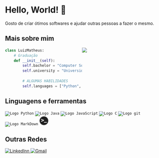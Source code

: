# Hello, World! 👋

Gosto de criar ótimos softwares e ajudar outras pessoas a fazer o mesmo.

## Mais sobre mim

<img align="right" width="250" src="https://raw.githubusercontent.com/MicaelliMedeiros/micaellimedeiros/master/image/computer-illustration.png" />

```python
class LuizMatheus:
    # Graduação
    def __init__(self):
        self.bachelor = "Computer Science"
        self.university = "Universidade Federal Rural de Pernambuco"
        
        # ALGUMAS HABILIDADES 
        self.languages = ["Python", "Java", "JavaScript", "C"]
```

## Linguagens e ferramentas

<code><img
    height="30"
    src="https://img.shields.io/badge/Python-3a79a8?style=for-the-badge&logo=Python&logoColor=white"
    alt="Logo Python"/></code>
<code><img
    height="30"
    src="https://img.shields.io/badge/Java-ed2c2c?style=for-the-badge&logo=Java&logoColor=white"
    alt="Logo Java"/></code>
<code><img
    height="30"
    src="https://img.shields.io/badge/JavaScript-000000?style=for-the-badge&logo=javascript&logoColor=F7DF1E"
    alt="Logo JavaScript"/></code>
 <code><img
    height="30"
    src="https://img.shields.io/badge/C-00599C?style=for-the-badge&logoColor=white"
    alt="Logo C"/></code>
<code><img
    height="30"
    src="https://img.shields.io/badge/Git-E34F26?style=for-the-badge&logo=Git&logoColor=white"
    alt="Logo git"/></code>
<code><img
    height="30"
    src="https://img.shields.io/badge/Markdown-0d1016?style=for-the-badge&logo=markdown&logoColor=white"
    alt="Logo MarkDown"/></code>
<code><img
    height="30"
    src="https://raw.githubusercontent.com/github/explore/80688e429a7d4ef2fca1e82350fe8e3517d3494d/topics/terminal/terminal.png"
    alt="Logo terminal"/></code>

 ## Outras Redes
 <a href="https://www.linkedin.com/in/loumatheu/" target="_blank">
    <img
        height="30"
        src="https://img.shields.io/badge/LinkedIn-0077B5?style=for-the-badge&logo=linkedin&logoColor=white"
        alt="LinkedInn"/>
</a>
 <a href="mailto:luiz.matheus@ufrpe.br" target="_blank">
    <img
        height="30"
        src="https://img.shields.io/badge/Gmail-D14836?style=for-the-badge&logo=gmail&logoColor=white"
        alt="Gmail"/>
</a>
